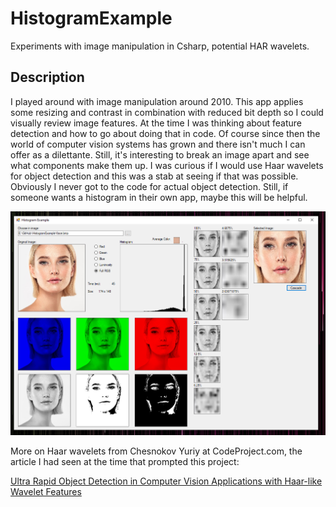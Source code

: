 # HistogramExample
 Experiments with image manipulation in Csharp, potential HAR wavelets.

## Description

I played around with image manipulation around 2010. This app applies some resizing and contrast in combination with reduced bit depth so I could visually review image features. At the time I was thinking about feature detection and how to go about doing that in code. Of course since then the world of computer vision systems has grown and there isn't much I can offer as a dilettante. Still, it's interesting to break an image apart and see what components make them up. I was curious if I would use Haar wavelets for object detection and this was a stab at seeing if that was possible. Obviously I never got to the code for actual object detection. Still, if someone wants a histogram in their own app, maybe this will be helpful.

![Main Form](/Capture.PNG)

More on Haar wavelets from Chesnokov Yuriy at CodeProject.com, the article I had seen at the time that prompted this project:

[Ultra Rapid Object Detection in Computer Vision Applications with Haar-like Wavelet Features](https://www.codeproject.com/Articles/27125/Ultra-Rapid-Object-Detection-in-Computer-Vision-Ap)
